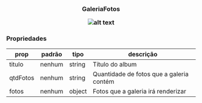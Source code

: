 <h3 align="center">GaleriaFotos</p> 

![alt text](https://media.giphy.com/media/l378tBCI1nfGeLcL6/giphy.gif)

### Propriedades 
| prop | padrão | tipo | descrição |
| ---- | ---- | ----| ---- |
| titulo | nenhum | string | Título do album |
| qtdFotos | nenhum | string | Quantidade de fotos que a galeria contém |
| fotos | nenhum | object | Fotos que a galeria irá renderizar |

